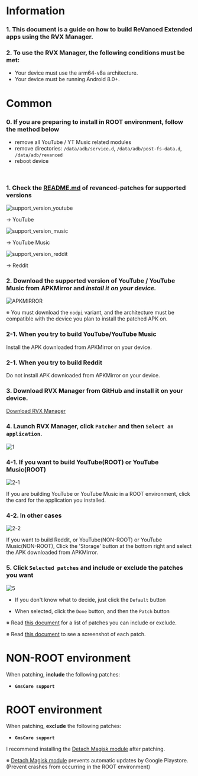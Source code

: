 Information
==
### 1. This document is a guide on how to build ReVanced Extended apps using the RVX Manager.


### 2. To use the RVX Manager, the following conditions must be met:
- Your device must use the arm64-v8a architecture.
- Your device must be running Android 8.0+.



Common
==
### 0. If you are preparing to install in **ROOT environment**, follow the method below
- remove all YouTube / YT Music related modules
- remove directories: `/data/adb/service.d`, `/data/adb/post-fs-data.d`, `/data/adb/revanced`
- reboot device

​
### 1. Check the [README.md](https://github.com/inotia00/revanced-patches/tree/revanced-extended#-json-format) of revanced-patches for supported versions

![support_version_youtube](https://github.com/inotia00/revanced-documentation/assets/108592928/e5667f35-70db-4230-afda-f2c35277539f)

→ YouTube

![support_version_music](https://github.com/inotia00/revanced-documentation/assets/108592928/00fa30c0-795b-473f-87b2-1940b8a22103)

→ YouTube Music

![support_version_reddit](https://github.com/inotia00/revanced-documentation/assets/108592928/760ee145-a581-4ce9-bd81-20bbd945d8f0)

→ Reddit


### 2. Download the supported version of YouTube / YouTube Music from APKMirror and **_install it on your device._**

![APKMIRROR](https://github.com/inotia00/revanced-documentation/assets/108592928/7ae93e7a-34f9-4780-8ce9-6c1e4da2ab31)

※ You must download the `nodpi` variant, and the architecture must be compatible with the device you plan to install the patched APK on.


### 2-1. When you try to build YouTube/YouTube Music

Install the APK downloaded from APKMirror on your device.

### 2-1. When you try to build Reddit

Do not install APK downloaded from APKMirror on your device.

### 3. Download RVX Manager from GitHub and install it on your device.

[Download RVX Manager](https://github.com/inotia00/revanced-manager/releases/latest)

### 4. Launch RVX Manager, click `Patcher` and then `Select an application`.

![1](https://github.com/inotia00/revanced-documentation/assets/108592928/5be0a6de-32c6-419b-886e-ff33b4c5f391)


### 4-1. If you want to build YouTube(ROOT) or YouTube Music(ROOT)

![2-1](https://github.com/inotia00/revanced-documentation/assets/108592928/1c3f3f4c-5bc6-4acc-b7f2-cf73eb8d8eb9)

If you are building YouTube or YouTube Music in a ROOT environment, click the card for the application you installed.

### 4-2. In other cases

![2-2](https://github.com/inotia00/revanced-documentation/assets/108592928/5c901167-2897-4309-975f-d50c2764760a)

If you want to build Reddit, or YouTube(NON-ROOT) or YouTube Music(NON-ROOT),
Click the 'Storage' button at the bottom right and select the APK downloaded from APKMirror.


### 5. Click `Selected patches` and include or exclude the patches you want

![5](https://github.com/inotia00/revanced-documentation/assets/108592928/810f069f-fd10-42f8-9244-6bc0dcac6f25)

- If you don't know what to decide, just click the `Default` button

- When selected, click the `Done` button, and then the `Patch` button


※ Read [this document](https://github.com/inotia00/revanced-documentation/wiki/Options-Information-about-the-patch) for a list of patches you can include or exclude.

※ Read [this document](https://github.com/ReVanced-Extended-Community/Patches-Documentation) to see a screenshot of each patch.


NON-ROOT environment
==
When patching, **include** the following patches:

- **`GmsCore support`**


ROOT environment
==
When patching, **exclude** the following patches:

- **`GmsCore support`**


I recommend installing the [Detach Magisk module](https://forum.xda-developers.com/t/module-detach3-detach-market-links.3447494/) after patching.

※ [Detach Magisk module](https://forum.xda-developers.com/t/module-detach3-detach-market-links.3447494/) prevents automatic updates by Google Playstore. (Prevent crashes from occurring in the ROOT environment)
